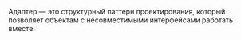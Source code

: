 Адаптер — это структурный паттерн проектирования, который позволяет объектам с несовместимыми интерфейсами работать вместе.
